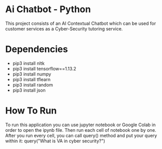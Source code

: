 # Ai Chatbot - Python

This project consists of an AI Contextual Chatbot which can be used for customer services as a Cyber-Security tutoring service.


# Dependencies

* pip3 install nltk
* pip3 install tensorflow==1.13.2
* pip3 install numpy
* pip3 install tflearn
* pip3 install random
* pip3 install json


# How To Run

To run this application you can use jupyter notebook or Google Colab in order to open the ipynb file. Then run each cell of notebook one by one.
After you run every cell, you can call query() method and put your query within it:
query("What is VA in cyber security?")
